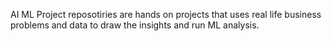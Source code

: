 AI ML Project reposotiries are hands on projects that uses real life business problems and data to draw the insights and run ML analysis.  
